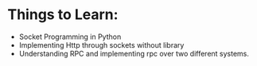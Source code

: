 # Things to Learn:
* Socket Programming in Python
* Implementing Http through sockets without library
* Understanding RPC and implementing rpc over two different systems.